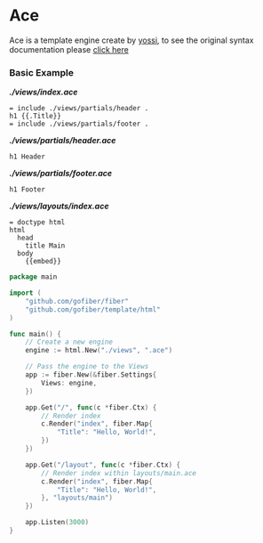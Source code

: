 # Ace

Ace is a template engine create by [yossi](https://github.com/yosssi/ace), to see the original syntax documentation please [click here](https://github.com/yosssi/ace/blob/master/documentation/syntax.md)

### Basic Example

_**./views/index.ace**_
```pug
= include ./views/partials/header .
h1 {{.Title}}
= include ./views/partials/footer .
```
_**./views/partials/header.ace**_
```pug
h1 Header
```
_**./views/partials/footer.ace**_
```pug
h1 Footer
```
_**./views/layouts/index.ace**_
```pug
= doctype html
html
  head
    title Main
  body
    {{embed}}
```

```go
package main

import (
	"github.com/gofiber/fiber"
	"github.com/gofiber/template/html"
)

func main() {
	// Create a new engine
	engine := html.New("./views", ".ace")

	// Pass the engine to the Views
	app := fiber.New(&fiber.Settings{
		Views: engine,
	})

	app.Get("/", func(c *fiber.Ctx) {
		// Render index
		c.Render("index", fiber.Map{
			"Title": "Hello, World!",
		})
	})

	app.Get("/layout", func(c *fiber.Ctx) {
		// Render index within layouts/main.ace
		c.Render("index", fiber.Map{
			"Title": "Hello, World!",
		}, "layouts/main")
	})

	app.Listen(3000)
}

```